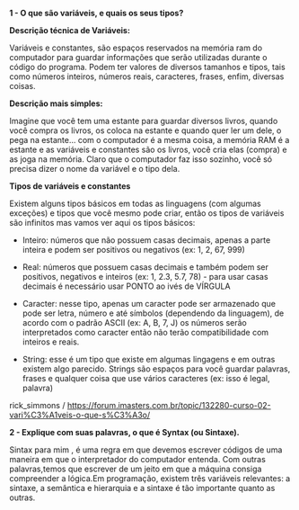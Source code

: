 **1 - O que são variáveis, e quais os seus tipos?**

**Descrição técnica de Variáveis:**

Variáveis e constantes, são espaços reservados na memória ram do computador para guardar informações que serão utilizadas durante o código do programa. Podem ter valores de diversos tamanhos e tipos, tais como números inteiros, números reais, caracteres, frases, enfim, diversas coisas.

**Descrição mais simples:**

Imagine que você tem uma estante para guardar diversos livros, quando você compra os livros, os coloca na estante e quando quer ler um dele, o pega na estante... com o computador é a mesma coisa, a memória RAM é a estante e as variáveis e constantes são os livros, você cria elas (compra) e as joga na memória. Claro que o computador faz isso sozinho, você só precisa dizer o nome da variável e o tipo dela.


**Tipos de variáveis e constantes**

Existem alguns tipos básicos em todas as linguagens (com algumas exceções) e tipos que você mesmo pode criar, então os tipos de variáveis são infinitos mas vamos ver aqui os tipos básicos:

- Inteiro: números que não possuem casas decimais, apenas a parte inteira e podem ser positivos ou negativos (ex: 1, 2, 67, 999)

- Real: números que possuem casas decimais e também podem ser positivos, negativos e inteiros (ex: 1, 2.3, 5.7, 78) - para usar casas decimais é necessário usar PONTO ao ivés de VÍRGULA

- Caracter: nesse tipo, apenas um caracter pode ser armazenado que pode ser letra, número e até símbolos (dependendo da linguagem), de acordo com o padrão ASCII (ex: A, B, 7, J) os números serão interpretados como caracter então não terão compatibilidade com inteiros e reais.

- String: esse é um tipo que existe em algumas lingagens e em outras existem algo parecido. Strings são espaços para você guardar palavras, frases e qualquer coisa que use vários caracteres (ex: isso é legal, palavra)


rick_simmons / https://forum.imasters.com.br/topic/132280-curso-02-vari%C3%A1veis-o-que-s%C3%A3o/

**2 - Explique com suas palavras, o que é Syntax (ou Sintaxe).**

  Sintax para mim , é uma regra em que devemos escrever códigos de uma maneira em que o interpretador do computador entenda.
Com outras palavras,temos que escrever de um jeito em que a máquina consiga compreender a lógica.Em programação, existem três variáveis relevantes: a sintaxe, a semântica e hierarquia e a sintaxe é tão importante quanto as outras.
